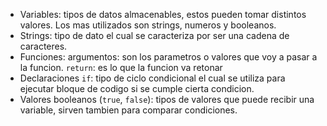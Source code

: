 * Variables: tipos de datos almacenables, estos pueden tomar distintos valores. Los mas utilizados son strings, numeros y booleanos.
* Strings: tipo de dato el cual se caracteriza por ser una cadena de caracteres.
* Funciones:
    argumentos: son los parametros o valores que voy a pasar a la funcion.
    `return`: es lo que la funcion va retonar
* Declaraciones `if`: tipo de ciclo condicional el cual se utiliza para ejecutar bloque de codigo si se cumple cierta condicion.
* Valores booleanos (`true`, `false`): tipos de valores que puede recibir una variable, sirven tambien para comparar condiciones.